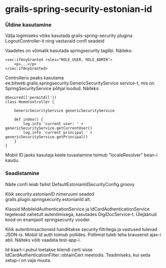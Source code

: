 # grails-spring-security-estonian-id

### Üldine kasutamine
Välja logimiseks võiks kasutada grails-spring-security plugina LogoutController-it ning vastavaid confi seadeid

Vaadetes on võimalik kasutada springsecurity taglibi. 
Näiteks:
```
<sec:ifAnyGranted roles="ROLE_USER, ROLE_ADMIN">
    <p>...</p>
</sec:ifAnyGranted>
```

Controlleris peaks kasutama ee.bitweb.grails.springsecurity.GenericSecurityService service-t, mis on SpringSecurityService põhjal loodud. 
Näiteks:
```
@Secured(['permitAll'])
class HomeController {

    GenericSecurityService genericSecurityService

    def index() {
        log.info 'current user: ' + genericSecurityService.getCurrentUser()
        log.info 'current principal ' + genericSecurityService.getPrincipal()
    }
}
```

Mobiil ID jaoks kasutaja keele tuvastamine toimub "localeResolver" bean-i kaudu.

### Seadistamine
Näite confi leiab failist DefaultEstonianIdSecurityConfig.groovy

Kõik security.estonianID nimeruumi seaded grails.plugin.springsecurity.estonianId alt.

Klassid MobileIdAuthenticationService ja IdCardAuthenticationService tegelevad vahetult autentimisega, kasutades DigiDocService-t. Ülejäänud kood on enamjaolt springsecurity vooder.

Kõik autentimisactioneid handlitakse security filtritega ja vastused tulevad JSON-is. Mobiil Id auth toimub pollides. Pollimist tuleb teha brauserist ajax-i abil. Näiteks võib vaadata test-app-i.

Id-kaart-i puhul loetakse kliendi certi sisse IdCardAuthenticationFilter::obtainCert meetodis. Teadmiseks, kui seda setup-i on vaja muuta.
